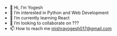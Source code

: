 - 👋 Hi, I’m Yogesh
- 👀 I’m interested in Python and Web Development
- 🌱 I’m currently learning React
- 💞️ I’m looking to collaborate on ???
- 📫 How to reach me mishrayogesh017@gmail.com

<!---
mishrayogesh017/mishrayogesh017 is a ✨ special ✨ repository because its `README.md` (this file) appears on your GitHub profile.
You can click the Preview link to take a look at your changes.
--->
